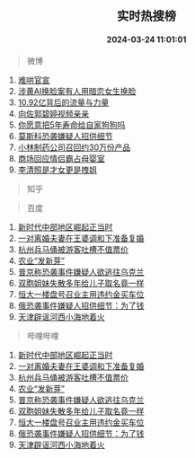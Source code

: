 <div align="center"><h2>实时热搜榜</h2><h4>2024-03-24 11:01:01</h4></div>

> 微博  

1. [难哄官宣](https://s.weibo.com/weibo?q=%E9%9A%BE%E5%93%84%E5%AE%98%E5%AE%A3&t=31&band_rank=1&Refer=top)<br />
2. [涉黄AI换脸案有人用暗恋女生换脸](https://s.weibo.com/weibo?q=%23%E6%B6%89%E9%BB%84AI%E6%8D%A2%E8%84%B8%E6%A1%88%E6%9C%89%E4%BA%BA%E7%94%A8%E6%9A%97%E6%81%8B%E5%A5%B3%E7%94%9F%E6%8D%A2%E8%84%B8%23&t=31&band_rank=2&Refer=top)<br />
3. [10.92亿背后的流量与力量](https://s.weibo.com/weibo?q=%2310.92%E4%BA%BF%E8%83%8C%E5%90%8E%E7%9A%84%E6%B5%81%E9%87%8F%E4%B8%8E%E5%8A%9B%E9%87%8F%23&t=31&band_rank=3&Refer=top)<br />
4. [向佐郭碧婷视频亲亲](https://s.weibo.com/weibo?q=%23%E5%90%91%E4%BD%90%E9%83%AD%E7%A2%A7%E5%A9%B7%E8%A7%86%E9%A2%91%E4%BA%B2%E4%BA%B2%23&t=31&band_rank=4&Refer=top)<br />
5. [你愿意把5年寿命给自家狗狗吗](https://s.weibo.com/weibo?q=%E4%BD%A0%E6%84%BF%E6%84%8F%E6%8A%8A5%E5%B9%B4%E5%AF%BF%E5%91%BD%E7%BB%99%E8%87%AA%E5%AE%B6%E7%8B%97%E7%8B%97%E5%90%97&t=31&band_rank=5&Refer=top)<br />
6. [莫斯科恐袭嫌疑人招供细节](https://s.weibo.com/weibo?q=%23%E8%8E%AB%E6%96%AF%E7%A7%91%E6%81%90%E8%A2%AD%E5%AB%8C%E7%96%91%E4%BA%BA%E6%8B%9B%E4%BE%9B%E7%BB%86%E8%8A%82%23&t=31&band_rank=6&Refer=top)<br />
7. [小林制药公司召回约30万份产品](https://s.weibo.com/weibo?q=%23%E5%B0%8F%E6%9E%97%E5%88%B6%E8%8D%AF%E5%85%AC%E5%8F%B8%E5%8F%AC%E5%9B%9E%E7%BA%A630%E4%B8%87%E4%BB%BD%E4%BA%A7%E5%93%81%23&t=31&band_rank=7&Refer=top)<br />
8. [商场回应情侣霸占母婴室](https://s.weibo.com/weibo?q=%23%E5%95%86%E5%9C%BA%E5%9B%9E%E5%BA%94%E6%83%85%E4%BE%A3%E9%9C%B8%E5%8D%A0%E6%AF%8D%E5%A9%B4%E5%AE%A4%23&t=31&band_rank=8&Refer=top)<br />
9. [李清照是才女更是拽姐](https://s.weibo.com/weibo?q=%23%E6%9D%8E%E6%B8%85%E7%85%A7%E6%98%AF%E6%89%8D%E5%A5%B3%E6%9B%B4%E6%98%AF%E6%8B%BD%E5%A7%90%23&t=31&band_rank=9&Refer=top)<br />

> 知乎  


> 百度  

1. [新时代中部地区崛起正当时](https://www.baidu.com/s?wd=%E6%96%B0%E6%97%B6%E4%BB%A3%E4%B8%AD%E9%83%A8%E5%9C%B0%E5%8C%BA%E5%B4%9B%E8%B5%B7%E6%AD%A3%E5%BD%93%E6%97%B6&sa=fyb_news&rsv_dl=fyb_news)<br />
2. [一对离婚夫妻在王婆调和下准备复婚](https://www.baidu.com/s?wd=%E4%B8%80%E5%AF%B9%E7%A6%BB%E5%A9%9A%E5%A4%AB%E5%A6%BB%E5%9C%A8%E7%8E%8B%E5%A9%86%E8%B0%83%E5%92%8C%E4%B8%8B%E5%87%86%E5%A4%87%E5%A4%8D%E5%A9%9A&sa=fyb_news&rsv_dl=fyb_news)<br />
3. [杭州兵马俑被游客吐槽不值票价](https://www.baidu.com/s?wd=%E6%9D%AD%E5%B7%9E%E5%85%B5%E9%A9%AC%E4%BF%91%E8%A2%AB%E6%B8%B8%E5%AE%A2%E5%90%90%E6%A7%BD%E4%B8%8D%E5%80%BC%E7%A5%A8%E4%BB%B7&sa=fyb_news&rsv_dl=fyb_news)<br />
4. [农业“发新芽”](https://www.baidu.com/s?wd=%E5%86%9C%E4%B8%9A%E2%80%9C%E5%8F%91%E6%96%B0%E8%8A%BD%E2%80%9D&sa=fyb_news&rsv_dl=fyb_news)<br />
5. [普京称恐袭事件嫌疑人欲逃往乌克兰](https://www.baidu.com/s?wd=%E6%99%AE%E4%BA%AC%E7%A7%B0%E6%81%90%E8%A2%AD%E4%BA%8B%E4%BB%B6%E5%AB%8C%E7%96%91%E4%BA%BA%E6%AC%B2%E9%80%83%E5%BE%80%E4%B9%8C%E5%85%8B%E5%85%B0&sa=fyb_news&rsv_dl=fyb_news)<br />
6. [双胞姐妹失散多年给儿子取名竟一样](https://www.baidu.com/s?wd=%E5%8F%8C%E8%83%9E%E5%A7%90%E5%A6%B9%E5%A4%B1%E6%95%A3%E5%A4%9A%E5%B9%B4%E7%BB%99%E5%84%BF%E5%AD%90%E5%8F%96%E5%90%8D%E7%AB%9F%E4%B8%80%E6%A0%B7&sa=fyb_news&rsv_dl=fyb_news)<br />
7. [恒大一楼盘号召业主用违约金买车位](https://www.baidu.com/s?wd=%E6%81%92%E5%A4%A7%E4%B8%80%E6%A5%BC%E7%9B%98%E5%8F%B7%E5%8F%AC%E4%B8%9A%E4%B8%BB%E7%94%A8%E8%BF%9D%E7%BA%A6%E9%87%91%E4%B9%B0%E8%BD%A6%E4%BD%8D&sa=fyb_news&rsv_dl=fyb_news)<br />
8. [俄恐袭事件嫌疑人招供细节：为了钱](https://www.baidu.com/s?wd=%E4%BF%84%E6%81%90%E8%A2%AD%E4%BA%8B%E4%BB%B6%E5%AB%8C%E7%96%91%E4%BA%BA%E6%8B%9B%E4%BE%9B%E7%BB%86%E8%8A%82%EF%BC%9A%E4%B8%BA%E4%BA%86%E9%92%B1&sa=fyb_news&rsv_dl=fyb_news)<br />
9. [天津辟谣河西小海地着火](https://www.baidu.com/s?wd=%E5%A4%A9%E6%B4%A5%E8%BE%9F%E8%B0%A3%E6%B2%B3%E8%A5%BF%E5%B0%8F%E6%B5%B7%E5%9C%B0%E7%9D%80%E7%81%AB&sa=fyb_news&rsv_dl=fyb_news)<br />

> 哔哩哔哩  

1. [新时代中部地区崛起正当时](https://www.baidu.com/s?wd=%E6%96%B0%E6%97%B6%E4%BB%A3%E4%B8%AD%E9%83%A8%E5%9C%B0%E5%8C%BA%E5%B4%9B%E8%B5%B7%E6%AD%A3%E5%BD%93%E6%97%B6&sa=fyb_news&rsv_dl=fyb_news)<br />
2. [一对离婚夫妻在王婆调和下准备复婚](https://www.baidu.com/s?wd=%E4%B8%80%E5%AF%B9%E7%A6%BB%E5%A9%9A%E5%A4%AB%E5%A6%BB%E5%9C%A8%E7%8E%8B%E5%A9%86%E8%B0%83%E5%92%8C%E4%B8%8B%E5%87%86%E5%A4%87%E5%A4%8D%E5%A9%9A&sa=fyb_news&rsv_dl=fyb_news)<br />
3. [杭州兵马俑被游客吐槽不值票价](https://www.baidu.com/s?wd=%E6%9D%AD%E5%B7%9E%E5%85%B5%E9%A9%AC%E4%BF%91%E8%A2%AB%E6%B8%B8%E5%AE%A2%E5%90%90%E6%A7%BD%E4%B8%8D%E5%80%BC%E7%A5%A8%E4%BB%B7&sa=fyb_news&rsv_dl=fyb_news)<br />
4. [农业“发新芽”](https://www.baidu.com/s?wd=%E5%86%9C%E4%B8%9A%E2%80%9C%E5%8F%91%E6%96%B0%E8%8A%BD%E2%80%9D&sa=fyb_news&rsv_dl=fyb_news)<br />
5. [普京称恐袭事件嫌疑人欲逃往乌克兰](https://www.baidu.com/s?wd=%E6%99%AE%E4%BA%AC%E7%A7%B0%E6%81%90%E8%A2%AD%E4%BA%8B%E4%BB%B6%E5%AB%8C%E7%96%91%E4%BA%BA%E6%AC%B2%E9%80%83%E5%BE%80%E4%B9%8C%E5%85%8B%E5%85%B0&sa=fyb_news&rsv_dl=fyb_news)<br />
6. [双胞姐妹失散多年给儿子取名竟一样](https://www.baidu.com/s?wd=%E5%8F%8C%E8%83%9E%E5%A7%90%E5%A6%B9%E5%A4%B1%E6%95%A3%E5%A4%9A%E5%B9%B4%E7%BB%99%E5%84%BF%E5%AD%90%E5%8F%96%E5%90%8D%E7%AB%9F%E4%B8%80%E6%A0%B7&sa=fyb_news&rsv_dl=fyb_news)<br />
7. [恒大一楼盘号召业主用违约金买车位](https://www.baidu.com/s?wd=%E6%81%92%E5%A4%A7%E4%B8%80%E6%A5%BC%E7%9B%98%E5%8F%B7%E5%8F%AC%E4%B8%9A%E4%B8%BB%E7%94%A8%E8%BF%9D%E7%BA%A6%E9%87%91%E4%B9%B0%E8%BD%A6%E4%BD%8D&sa=fyb_news&rsv_dl=fyb_news)<br />
8. [俄恐袭事件嫌疑人招供细节：为了钱](https://www.baidu.com/s?wd=%E4%BF%84%E6%81%90%E8%A2%AD%E4%BA%8B%E4%BB%B6%E5%AB%8C%E7%96%91%E4%BA%BA%E6%8B%9B%E4%BE%9B%E7%BB%86%E8%8A%82%EF%BC%9A%E4%B8%BA%E4%BA%86%E9%92%B1&sa=fyb_news&rsv_dl=fyb_news)<br />
9. [天津辟谣河西小海地着火](https://www.baidu.com/s?wd=%E5%A4%A9%E6%B4%A5%E8%BE%9F%E8%B0%A3%E6%B2%B3%E8%A5%BF%E5%B0%8F%E6%B5%B7%E5%9C%B0%E7%9D%80%E7%81%AB&sa=fyb_news&rsv_dl=fyb_news)<br />
